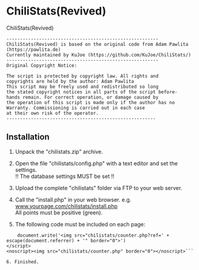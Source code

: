 # ChiliStats(Revived)
ChiliStats(Revived)

	--------------------------------------------------------
	ChiliStats(Revived) is based on the original code from Adam Pawlita (https://pawlita.de)
    Currently maintained by KuJoe (https://github.com/KuJoe/ChiliStats/)
    --------------------------------------------------------
    Original Copyright Notice:

	The script is protected by copyright law. All rights and
	copyrights are held by the author: Adam Pawlita
	This script may be freely used and redistributed so long
	the stated copyright notices in all parts of the script before-
	hands remain. For correct operation, or damage caused by
	the operation of this script is made only if the author has no
	Warranty. Commissioning is carried out in each case
	at their own risk of the operator.
	-------------------------------------------------------

Installation
------------

1. Unpack the "chilistats.zip" archive.

2. Open the file "chilistats/config.php" with a text editor and set the settings.  
   !! The database settings MUST be set !!	

3. Upload the complete "chilistats" folder via FTP to your web server.

4. Call the "install.php" in your web browser. e.g. www.yourpage.com/chilistats/install.php  
    All points must be positive (green).

5. The following code must be included on each page:  

```<script type="text/javascript">
	document.write('<img src="chilistats/counter.php?ref=' + escape(document.referrer) + '" border="0">')
</script>
<noscript><img src="chilistats/counter.php" border="0"></noscript>```

6. Finished.